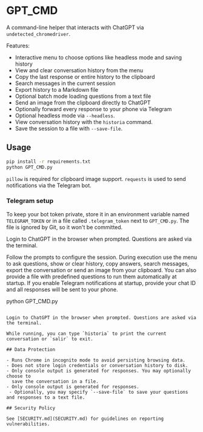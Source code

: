 # GPT_CMD

A command-line helper that interacts with ChatGPT via `undetected_chromedriver`.

Features:
- Interactive menu to choose options like headless mode and saving history
- View and clear conversation history from the menu
- Copy the last response or entire history to the clipboard
- Search messages in the current session
- Export history to a Markdown file
- Optional batch mode loading questions from a text file
- Send an image from the clipboard directly to ChatGPT
- Optionally forward every response to your phone via Telegram
- Optional headless mode via `--headless`.
- View conversation history with the `historia` command.
- Save the session to a file with `--save-file`.

## Usage

```bash
pip install -r requirements.txt
python GPT_CMD.py
```

`pillow` is required for clipboard image support. `requests` is used to send
notifications via the Telegram bot.

### Telegram setup

To keep your bot token private, store it in an environment variable named
`TELEGRAM_TOKEN` or in a file called `.telegram_token` next to `GPT_CMD.py`.
The file is ignored by Git, so it won't be committed.

Login to ChatGPT in the browser when prompted. Questions are asked via the terminal.

Follow the prompts to configure the session. During execution use the menu to
ask questions, show or clear history, copy answers, search messages, export the
conversation or send an image from your clipboard. You can also provide a file
with predefined questions to run them automatically at startup.
If you enable Telegram notifications at startup, provide your chat ID and all
responses will be sent to your phone.

python GPT_CMD.py 
```

Login to ChatGPT in the browser when prompted. Questions are asked via the terminal.

While running, you can type `historia` to print the current conversation or `salir` to exit.

## Data Protection

- Runs Chrome in incognito mode to avoid persisting browsing data.
- Does not store login credentials or conversation history to disk.
- Only console output is generated for responses. You may optionally choose to
  save the conversation in a file.
- Only console output is generated for responses.
 - Optionally, you may specify `--save-file` to save your questions and responses to a text file.

## Security Policy

See [SECURITY.md](SECURITY.md) for guidelines on reporting vulnerabilities.
